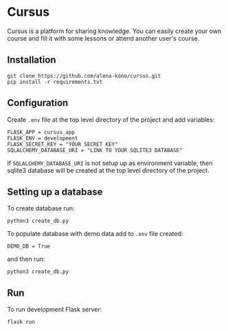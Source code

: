 # Cursus

Cursus is a platform for sharing knowledge.
You can easily create your own course and fill it with some lessons or attend another user's course.

## Installation
```
git clone https://github.com/alena-kono/cursus.git
pip install -r requirements.txt
```

## Configuration
Create ```.env``` file at the top level directory of the project and add variables:
```
FLASK_APP = cursus_app
FLASK_ENV = development
FLASK_SECRET_KEY = "YOUR SECRET KEY"
SQLALCHEMY_DATABASE_URI = "LINK TO YOUR SQLITE3 DATABASE"
```
If ```SQLALCHEMY_DATABASE_URI``` is not setup up as environment variable, then sqlite3 database will be created at the top level directory of the project.

## Setting up a database
To create database run:
```
python3 create_db.py
```

To populate database with demo data add to ```.env``` file created:
```
DEMO_DB = True
```
and then run:
```
python3 create_db.py
```

## Run
To run development Flask server:
```
flask run
```
